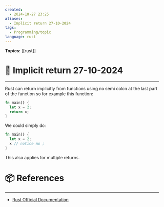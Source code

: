 ```yaml
---
created:
  - 2024-10-27 23:25
aliases:
  - Implicit return 27-10-2024
tags:
  - Programming/topic
language: rust
---
```


**Topics:** [[rust]]

# 📃 Implicit return 27-10-2024

---
Rust can return implicitly from functions using no semi colon at the last part of the function so for example this function:
```rust
fn main() {
  let x = 2;
  return x;
}
```

We could simply do:
```rust
fn main() {
  let x = 2;
  x // notice no ;
}
```

This also applies for multiple returns.
# 📦 References

---

- [Rust Official Documentation](https://doc.rust-lang.org/book/ch03-03-how-functions-work.html#functions-with-return-values)
